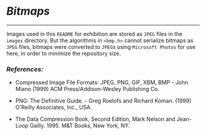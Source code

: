 # _Bitmaps_
---------

Images used in this `README` for exhibition are stored as `JPEG` files in the `images` directory. But the algorithms in `<bmp.h>` cannot serialize bitmaps as `JPEG` files, bitmaps were converted to `JPEG`s using `Microsoft Photos` for use here, in order to minimize the repository size.

### _References:_

- Compressed Image File Formats: JPEG, PNG, GIF, XBM, BMP - John Miano (1999) ACM Press/Addison-Wesley Publishing Co.

- PNG: The Definitive Guide. - Greg Roelofs and Richard Koman. (1999) O'Reilly Associates, Inc., USA.

- The Data Compression Book, Second Edition, Mark Nelson and Jean-Loop Gailly. 1995. M&T Books, New York, NY.
